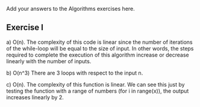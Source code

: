 Add your answers to the Algorithms exercises here.

## Exercise I

a) O(n). The complexity of this code is linear since the number of iterations of the while-loop will be equal to the size of input. In other words, the steps required to complete the execution of this algorithm increase or decrease linearly with the number of inputs.

b) O(n^3) There are 3 loops with respect to the input n.

c) O(n). The complexity of this function is linear. We can see this just by testing the function with a range of numbers (for i in range(x)), the output increases linearly by 2.
